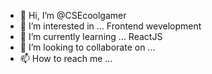 - 👋 Hi, I’m @CSEcoolgamer
- 👀 I’m interested in ... Frontend wevelopment 
- 🌱 I’m currently learning ... ReactJS
- 💞️ I’m looking to collaborate on ...
- 📫 How to reach me ...

<!---
CSEcoolgamer/CSEcoolgamer is a ✨ special ✨ repository because its `README.md` (this file) appears on your GitHub profile.
You can click the Preview link to take a look at your changes.
--->
